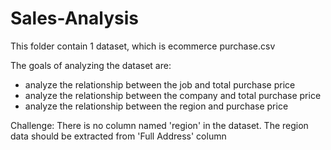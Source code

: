 # Sales-Analysis

This folder contain 1 dataset, which is ecommerce purchase.csv

The goals of analyzing the dataset are:
- analyze the relationship between the job and total purchase price
- analyze the relationship between the company and total purchase price
- analyze the relationship between the region and purchase price

Challenge:
There is no column named 'region' in the dataset. The region data should be extracted from 'Full Address' column 
